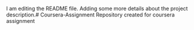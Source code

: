 I am editing the README file. Adding some more details about the project description.# Coursera-Assignment
Repository created for coursera assignment
